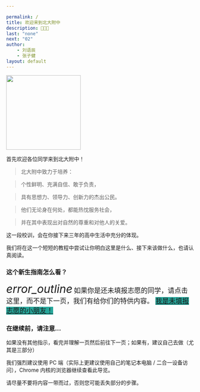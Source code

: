 ```yaml
---

permalink: /
title: 欢迎来到北大附中
description: 🎉🎉🎉
last: "none"
next: "02"
author:
    - 刘语辰
    - 张子健
layout: default
---
```

<script>
  document.addEventListener('DOMContentLoaded', function() {
    var elems = document.querySelectorAll('.materialboxed');
    var instances = M.Materialbox.init(elems);
    var elems2 = document.querySelectorAll('.slider');
    var instances2 = M.Slider.init(elems2,{
      // height: (window.innerHeight*0.3 + window.innerWidth*0.2)
      height: calculatedGallerySize
    });
  });
  M.toast({
    html: '<span>本网站由学生社团撰写，不代表官方观点。</span><a class="btn-flat toast-action right" style="color: var(--accent); font-weight: bold;" onclick="M.Toast.dismissAll()">知道了</a>',
    displayLength: 150000,
    activationPercent: 2
  });
</script>
<!-- <script>
  document.addEventListener('DOMContentLoaded',function(){
    if (typeof(Storage) !== "undefined")
    {
      var now_step=localStorage.getItem("step");
      if(now_step!=""&&now_step!=null&&now_step!=undefined)
      {
        M.toast({
            html: '<div style="text-align: left;"><span>是否返回上次阅读进度&nbsp;？</span><br/><a class="btn-flat toast-action left" onclick="M.Toast.dismissAll()">关闭</a><a class="btn-flat toast-action left" onclick="window.location="./intro'+now_step+'">返回阅读进度</a></div>',
            displayLength: 150000,
            activationPercent: 2
        });
        localStorage.setItem("step",'');
      }
    }
  });
</script> -->

<script>
  function IsPC() {
   const userAgentInfo = navigator.userAgent;
   const Agents = ["Android", "iPhone",
         "SymbianOS", "Windows Phone",
         "iPad", "iPod"];
   let flag = true;
   for (let v = 0; v < Agents.length; v++) {
      if (userAgentInfo.indexOf(Agents[v]) > 0) {
         flag = false;
         break;
      }
   }
   return flag;
}

 document.addEventListener('DOMContentLoaded',function(){
   if(!IsPC())
   {
     document.querySelector('#mobile-hint').removeAttribute('hidden');
   }
 });
</script>

<img src="http://bdfz-cas.pkuschool.edu.cn/assets/login-1a72e4feef0ed4ad47183208b8d0a0aa.png" width="200">

首先欢迎各位同学来到北大附中！

> 北大附中致力于培养：

> 个性鲜明、充满自信、敢于负责，

> 具有思想力、领导力、创新力的杰出公民。

> 他们无论身在何处，都能热忱服务社会，

> 并在其中表现出对自然的尊重和对他人的关爱。


这一段校训，会在你接下来三年的高中生活中充分的体现。

我们将在这一个短短的教程中尝试让你明白这里是什么、接下来该做什么，也请认真阅读。

<!-- 本指南总共 10000 字左右，预计将花费你 30分钟 ~ 1小时。 -->
### 这个新生指南怎么看？

<div class="card-panel flex-center accent-text">
    <i style="font-size: 30px;" class="material-icons">error_outline</i>
    <span style="font-size: 18px;">如果你是还未填报志愿的同学，请点击这里，而不是下一页，我们有给你们的特供内容。     <a href="/01/" normal class="pill-btn z-depth-1 white-text" style="background-color:#26a69a;" title="点我！">我是未填报志愿的小朋友！</a></span>
</div>


### 在继续前，请注意...

如果没有其他指示，看完并理解一页然后前往下一页；如果有，建议自己去做（尤其是三部分）

我们强烈建议使用 PC 端（实际上更建议使用自己的笔记本电脑 / 二合一设备访问），Chrome 内核的浏览器继续查看此导览。


<div id="mobile-hint" class="card-panel flex-center accent-text" hidden>
    <i style="font-size: 30px;" class="material-icons">perm_device_information</i>
    <span style="font-size: 18px;">请尽可能避免使用手机或 iPad 浏览，这样后续步骤将难以进行。</span>
</div>

请尽量不要将内容一带而过，否则您可能丢失部分的步骤。

<!-- <div class="card-panel flex-center accent-text">
    <i style="font-size: 30px;" class="material-icons">error_outline</i>
    <span style="font-size: 18px;">本站点正在修订中，内容仅供预览。</span>
</div> -->



